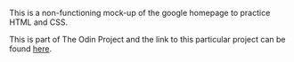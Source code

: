 This is a non-functioning mock-up of the google homepage to practice
HTML and CSS.

This is part of The Odin Project and the link to this particular project
can be found [here](http://www.theodinproject.com/web-development-101/html-css?ref=lnav).